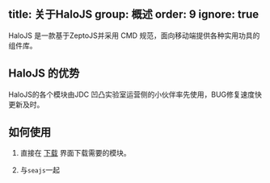 title: 关于HaloJS
group: 概述
order: 9
ignore: true
---

HaloJS 是一款基于ZeptoJS并采用 CMD 规范，面向移动端提供各种实用功具的组件库。

## HaloJS 的优势

HaloJS的各个模块由JDC 凹凸实验室运营侧的小伙伴率先使用，BUG修复速度快更新及时。

## 如何使用

1. 直接在 [下载](http://aotu.io/halojs/download/) 界面下载需要的模块。

2. 与`seajs`一起


